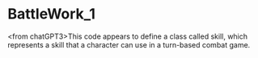 # BattleWork_1
&lt;from chatGPT3>This code appears to define a class called skill, which represents a skill that a character can use in a turn-based combat game.
